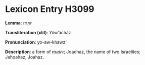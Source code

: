 # Lexicon Entry H3099

**Lemma**: יוֹאָחָז

**Transliteration (xlit)**: Yôwʼâchâz

**Pronunciation**: yo-aw-khawz'

**Description**:
a form of יְהוֹאָחָז; Joachaz, the name of two Israelites; Jehoahaz, Joahaz.
